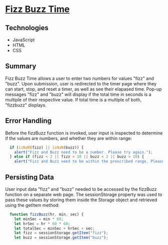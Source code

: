 # [Fizz Buzz Time](https://1onyng.github.io/fizzBuzzTime/index.html)

## Technologies
 
* JavaScript
* HTML 
* CSS

## Summary

Fizz Buzz Time allows a user to enter two numbers for values "fizz" and "buzz". Upon submission, user is redirected to the timer page where they can start, stop, and reset a timer, as well as see their elapased time. Pop-up messages "fizz" and "buzz" will display if the total time in seconds is a multiple of their respective value. If total time is a multiple of both, "fizzbuzz" displays. 

## Error Handling

Before the fizzBuzz function is invoked, user input is inspected to determine if the values are numbers, and whether they are within range:

```javascript
  if (isNaN(fizz) || isNaN(buzz)) {
    alert("Fizz and Buzz need to be a number. Please try again.");
  } else if (fizz < 2 || fizz > 10 || buzz < 2 || buzz > 10) {
    alert("Fizz and Buzz need to be within the prescribed range. Please try again.")
```


## Persisting Data 

User input data "fizz" and "buzz" needed to be accessed by the fizzBuzz function on a separate web page. The sessionStorage property was used to pass these values by storing them inside the Storage object and retrieved using the getItem method:

```javascript
  function fizzBuzz(hr, min, sec) {
    let minSec = min * 60;
    let hrSec = hr * 60 * 60;
    let totalSec = minSec + hrSec + sec;
    let fizz = sessionStorage.getItem("fizz");
    let buzz = sessionStorage.getItem("buzz");
```

